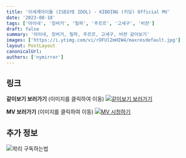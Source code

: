```yaml
---
title: '이세계아이돌 (ISEGYE IDOL) - KIDDING (키딩) Official MV'
date: '2023-08-18'
tags: ['아이네', '징버거', '릴파', '주르르', '고세구', '비챤']
draft: false
summary: '아이네, 징버거, 릴파, 주르르, 고세구, 비챤 같이보기'
images: ['https://i.ytimg.com/vi/rDFUl2mHIW4/maxresdefault.jpg']
layout: PostLayout
canonicalUrl:
authors: ['nymirror']
---
```


## 링크

**같이보기 보러가기** (이미지를 클릭하여 이동)
[![같이보기 보러가기](../static/images/logo.png)](https://cafe.naver.com/steamindiegame/12499067)

**MV 보러가기** (이미지를 클릭하여 이동)
[![MV 시청하기](https://i.ytimg.com/vi/rDFUl2mHIW4/maxresdefault.jpg)](https://youtu.be/rDFUl2mHIW4)

## 추가 정보

![왁리 구독하는법](../static/images/sub.gif)
